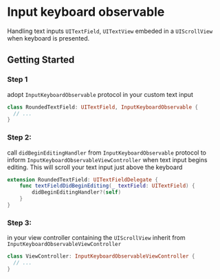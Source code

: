 # Input keyboard observable
Handling text inputs `UITextField`, `UITextView` embeded in a `UIScrollView` when keyboard is presented.

## Getting Started
### Step 1
adopt `InputKeyboardObservable` protocol in your custom text input
```swift
class RoundedTextField: UITextField, InputKeyboardObservable {
  // ...
}
```
### Step 2:
call `didBeginEditingHandler` from `InputKeyboardObservable` protocol to inform `InputKeyboardObservableViewController` when text input begins editing. This will scroll your text input just above the keyboard
```swift
extension RoundedTextField: UITextFieldDelegate {
    func textFieldDidBeginEditing(_ textField: UITextField) {
        didBeginEditingHandler?(self)
    }
}
```
### Step 3:
in your view controller containing the `UIScrollView` inherit from `InputKeyboardObservableViewController`
```swift
class ViewController: InputKeyboardObservableViewController {
  // ...
}
```
